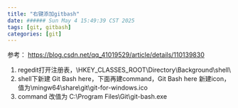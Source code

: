```yaml
---
title: "右键添加gitbash"
date: ###### Sun May 4 15:49:39 CST 2025
tags: [git, gitbash]
categories: [git]
---
```

参考： https://blog.csdn.net/qq_41019529/article/details/110139830
1. regedit打开注册表，\HKEY_CLASSES_ROOT\Directory\Background\shell\
2. shell下新建 Git Bash here，下面再建command，Git Bash here 新建icon，值为\mingw64\share\git\git-for-windows.ico
3. command 改值为 C:\Program Files\Git\git-bash.exe
